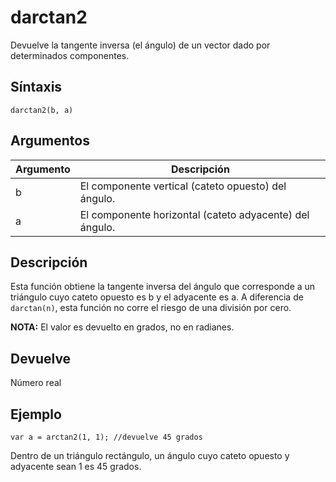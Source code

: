# darctan2

Devuelve la tangente inversa (el ángulo) de un vector dado por determinados componentes.

## Síntaxis

  
```gml  
darctan2(b, a)  
```  

## Argumentos

Argumento|Descripción|  
---|---|  
b|El componente vertical (cateto opuesto) del ángulo.|  
a|El componente horizontal (cateto adyacente) del ángulo.|  

## Descripción

Esta función obtiene la tangente inversa del ángulo que corresponde a un triángulo cuyo cateto opuesto es b y el adyacente es a. A diferencia de `darctan(n)`, esta función no corre el riesgo de una división por cero.   
  
**NOTA:** El valor es devuelto en grados, no en radianes.

## Devuelve

Número real

## Ejemplo

  
```gml  
var a = arctan2(1, 1); //devuelve 45 grados  
```  
Dentro de un triángulo rectángulo, un ángulo cuyo cateto opuesto y adyacente sean 1 es 45 grados.